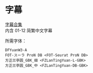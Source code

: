 # 字幕

[字幕合集](https://github.com/Nekomoekissaten-SUB/Nekomoekissaten-Other-Subs/raw/master/One_Room/One_Room_S3_BD_Subs.7z)  
内含 01-12 简繁中文字幕

所需字体：
```
DFYuanW3-A
FOT-スーラ ProN DB <FOT-Seurat ProN DB>
方正兰亭圆_GBK_细 <FZLanTingYuan-L-GBK>
方正兰亭圆_GBK_中 <FZLanTingYuan-DB-GBK>
```
